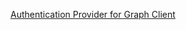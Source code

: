 ﻿[Authentication Provider for Graph Client](https://learn.microsoft.com/en-us/graph/sdks/choose-authentication-providers?tabs=csharp#client-credentials-provider)